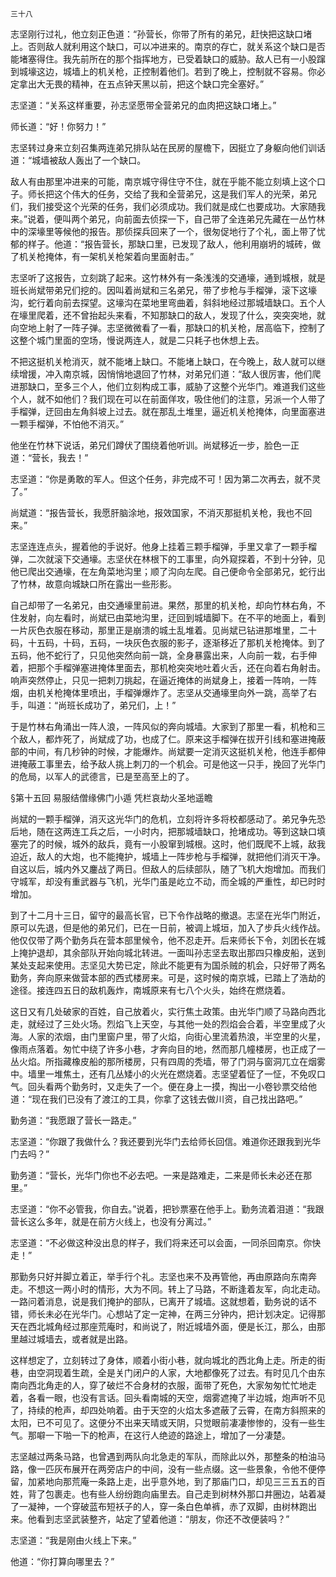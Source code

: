     三十八 

   志坚刚行过礼，他立刻正色道：“孙营长，你带了所有的弟兄，赶快把这缺口堵上。否则敌人就利用这个缺口，可以冲进来的。南京的存亡，就关系这个缺口是否能堵塞得住。我先前所在的那个指挥地方，已受着缺口的威胁。敌人已有一小股蹿到城壕这边，城墙上的机关枪，正控制着他们。若到了晚上，控制就不容易。你必定拿出大无畏的精神，在五点钟天黑以前，把这个缺口完全塞好。”

   志坚道：“关系这样重要，孙志坚愿带全营弟兄的血肉把这缺口堵上。”

   师长道：“好！你努力！”

   志坚转过身来立刻召集两连弟兄排队站在民房的屋檐下，因挺立了身躯向他们训话道：“城墙被敌人轰出了一个缺口。

   敌人有由那里冲进来的可能，南京城守得住守不住，就在乎能不能立刻填上这个口子。师长把这个伟大的任务，交给了我和全营弟兄，这是我们军人的光荣，弟兄们，我们接受这个光荣的任务，我们必须成功。我们就是成仁也要成功。大家随我来。”说着，便叫两个弟兄，向前面去侦探一下，自己带了全连弟兄先藏在一丛竹林中的深壕里等候他的报告。那侦探兵回来了一个，很匆促地行了个礼，面上带了忧郁的样子。他道：“报告营长，那缺口里，已发现了敌人，他利用崩坍的城砖，做了机关枪掩体，有一架机关枪架着向里面射击。”

   志坚听了这报告，立刻跳了起来。这竹林外有一条浅浅的交通壕，通到城根，就是班长尚斌带弟兄们挖的。因叫着尚斌和三名弟兄，带了步枪与手榴弹，滚下这壕沟，蛇行着向前去探望。这壕沟在菜地里弯曲着，斜斜地经过那城墙缺口。五个人在壕里爬着，还不曾抬起头来看，不知那缺口的敌人，发现了什么，突突突地，就向空地上射了一阵子弹。志坚微微看了一看，那缺口的机关枪，居高临下，控制了这整个城门里面的空场，慢说两连人，就是二只耗子也休想上去。

   不把这挺机关枪消灭，就不能堵上缺口。不能堵上缺口，在今晚上，敌人就可以继续增援，冲入南京城，因悄悄地退回了竹林，对弟兄们道：“敌人很厉害，他们爬进那缺口，至多三个人，他们立刻构成工事，威胁了这整个光华门。难道我们这些个人，就不如他们？我们现在可以在前面佯攻，吸住他们的注意，另派一个人带了手榴弹，迂回由左角斜坡上过去。就在那乱土堆里，逼近机关枪掩体，向里面塞进一颗手榴弹，不怕他不消灭。”

   他坐在竹林下说话，弟兄们蹲伏了围绕着他听训。尚斌移近一步，脸色一正道：“营长，我去！”

   志坚道：“你是勇敢的军人。但这个任务，非完成不可！因为第二次再去，就不灵了。”

   尚斌道：“报告营长，我愿肝脑涂地，报效国家，不消灭那挺机关枪，我也不回来。”

   志坚连连点头，握着他的手说好。他身上挂着三颗手榴弹，手里又拿了一颗手榴弹，二次就滚下交通壕。志坚伏在林根下的工事里，向外窥探着，不到十分钟，见他已爬出交通壕，在左角菜地沟里；顺了沟向左爬。自己便命令全部弟兄，蛇行出了竹林，故意向城缺口所在露出一些形影。

   自己却带了一名弟兄，由交通壕里前进。果然，那里的机关枪，却向竹林右角，不住发射，向左看时，尚斌已由菜地沟里，迂回到城墙脚下。在不平的地面上，看到一片灰色衣服在移动，那里正是崩溃的城土乱堆着。见尚斌已钻进那堆里，二十码，十五码，十码，五码，一块灰色衣服的影子，逐渐移近了那机关枪掩体。到了五码，他不蛇行了，只见他突然向前一跳，全身暴露出来，人向前一栽，右手伸着，把那个手榴弹塞进掩体里面去，那机枪突突地吐着火舌，还在向着右角射击。响声突然停止，只见一把刺刀挑起，在逼近掩体的尚斌身上，接着一阵响，一阵烟，由机关枪掩体里喷出，手榴弹爆炸了。志坚从交通壕里向外一跳，高举了右手，叫道：“尚班长成功了，弟兄们，上！”

   于是竹林右角涌出一阵人浪，一阵风似的奔向城墙。大家到了那里一看，机枪和三个敌人，都炸死了，尚斌成了功，也成了仁。原来这手榴弹在拔开引线和塞进掩蔽部的中间，有几秒钟的时候，才能爆炸。尚斌要一定消灭这挺机关枪，他连手都伸进掩蔽工事里去，给予敌人挑上刺刀的一个机会。可是他这一只手，挽回了光华门的危局，以军人的武德言，已是至高至上的了。

   §第十五回 易服结僧缘佛门小遁 凭栏哀劫火圣地遥瞻

   尚斌的一颗手榴弹，消灭这光华门的危机，立刻将许多将校都感动了。弟兄争先恐后地，随在这两连工兵之后，一小时内，把那城墙缺口，抢堵成功。等到这缺口填塞完了的时候，城外的敌兵，竟有一小股窜到城根。这时，他们既爬不上城，敌我迫近，敌人的大炮，也不能掩护，城墙上一阵步枪与手榴弹，就把他们消灭干净。自这以后，城内外又鏖战了两日。但敌人的后续部队，随了飞机大炮增加。而我们守城军，却没有重武器与飞机，光华门虽是屹立不动，而全城的严重性，却已时时增加。

   到了十二月十三日，留守的最高长官，已下令作战略的撤退。志坚在光华门附近，原可以先退，但是他的弟兄们，已在一日前，被调上城垣，加入了步兵火线作战。他仅仅带了两个勤务兵在营本部里候令，他不忍走开。后来师长下令，刘团长在城上掩护退却，其余部队开始向城北转进。一面叫孙志坚去取出那四只橡皮船，送到某处支起来使用。志坚见大势已定，除此不能更有为国杀贼的机会，只好带了两名勤务，奔向原来做营本部的西式楼房来。可是，这时候的南京城，已踏上了浩劫的途径。接连四五日的敌机轰炸，南城原来有七八个火头，始终在燃烧着。

   这日又有几处破家的百姓，自己放着火，实行焦土政策。由光华门顺了马路向西北走，就经过了三处火场。烈焰飞上天空，与其他一处的烈焰会合着，半空里成了火海。人家的浓烟，由门里窗户里，带了火焰，向街心里流着热浪，半空里的火星，像雨点落着。匆忙中绕了许多小巷，才奔向目的地，然而那几幢楼房，也正成了一丛火焰。所指藏橡皮船的那所楼房，只有四周的秃墙，带了门洞与窗洞兀立在烟雾中。墙里一堆焦土，还有几丛矮小的火光在燃烧着。志坚望着怔了一怔，不免叹口气。回头看两个勤务时，又走失了一个。便在身上一摸，掏出一小卷钞票交给他道：“现在我们已没有了渡江的工具，你拿了这钱去做川资，自己找出路吧。”

   勤务道：“我愿跟了营长一路走。”

   志坚道：“你跟了我做什么？我还要到光华门去给师长回信。难道你还跟我到光华门去吗？”

   勤务道：“营长，光华门你也不必去吧。一来是路难走，二来是师长未必还在那里。”

   志坚道：“你不必管我，你自去。”说着，把钞票塞在他手上。勤务流着泪道：“我跟营长这么多年，就是在前方火线上，也没有分离过。”

   志坚道：“不必做这种没出息的样子，我们将来还可以会面，一同杀回南京。你快走！”

   那勤务只好并脚立着正，举手行个礼。志坚也来不及再管他，再由原路向东南奔走。不想这一两小时的情形，大为不同。转上了马路，不断逢着友军，向北走动。一路问着消息，说是我们掩护的部队，已离开了城墙。这就想着，勤务说的话不错，师长未必在光华门。心想站了定一定神，在两三分钟内，把计划决定。记得那天在西北城角经过那座荒庵时，和尚说了，附近城墙外面，便是长江，那么，由那里越过城墙去，或者就是出路。

   这样想定了，立刻转过了身体，顺着小街小巷，就向城北的西北角上走。所走的街巷，由空洞现着生疏，全是关门闭户的人家，大地都像死了过去。有时见几个由东南向西北角走的人，穿了破烂不合身材的衣服，面带了死色，大家匆匆忙忙地走着，各看一眼，也没有言话。回头看南城的天空，烟雾遮掩了半边城，炮声听不见了，持续的枪声，却四处响着。由于天空的火焰太多遮蔽了云霄，在南方斜照来的太阳，已不可见了。这便分不出来天晴或天阴，只觉眼前凄凄惨惨的，没有一些生气。那噼一下啪一下的枪声，在这行人绝迹的路途上，增加了一分凄楚。

   志坚越过两条马路，也曾遇到两队向北急走的军队，而除此以外，那整条的柏油马路，像一匹灰布展开在两旁店户的中间，没有一些点缀。这一些景象，令他不便停留，加紧地向那荒庵一条路上走，出乎意外地，到了那庙门口，却见三三五五的百姓，背了包裹走。也有些人纷纷跑向庙里去。自己走到树林外那口井圈边，站着凝了一凝神，一个穿破蓝布短袄子的人，穿一条白色单裤，赤了双脚，由树林跑出来。他看到志坚武装整齐，站定了望着他道：“朋友，你还不改便装吗？”

   志坚道：“我是刚由火线上下来。”

   他道：“你打算向哪里去？”

